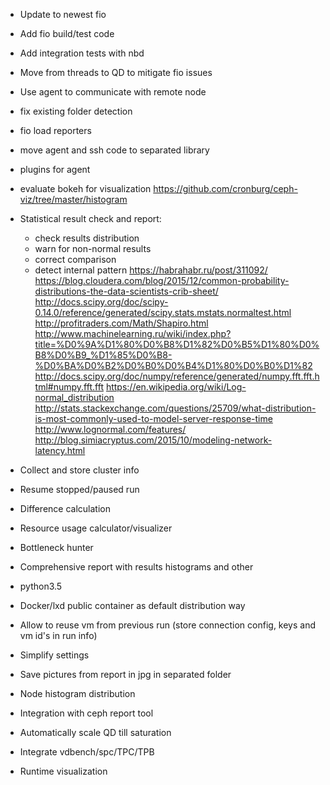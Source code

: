 * Update to newest fio
* Add fio build/test code
* Add integration tests with nbd
* Move from threads to QD to mitigate fio issues
* Use agent to communicate with remote node
* fix existing folder detection
* fio load reporters

* move agent and ssh code to separated library
* plugins for agent
* evaluate bokeh for visualization
https://github.com/cronburg/ceph-viz/tree/master/histogram

* Statistical result check and report:
    - check results distribution
    - warn for non-normal results
    - correct comparison
    - detect internal pattern
    https://habrahabr.ru/post/311092/
    https://blog.cloudera.com/blog/2015/12/common-probability-distributions-the-data-scientists-crib-sheet/
    http://docs.scipy.org/doc/scipy-0.14.0/reference/generated/scipy.stats.mstats.normaltest.html
    http://profitraders.com/Math/Shapiro.html
    http://www.machinelearning.ru/wiki/index.php?title=%D0%9A%D1%80%D0%B8%D1%82%D0%B5%D1%80%D0%B8%D0%B9_%D1%85%D0%B8-%D0%BA%D0%B2%D0%B0%D0%B4%D1%80%D0%B0%D1%82
    http://docs.scipy.org/doc/numpy/reference/generated/numpy.fft.fft.html#numpy.fft.fft
    https://en.wikipedia.org/wiki/Log-normal_distribution
    http://stats.stackexchange.com/questions/25709/what-distribution-is-most-commonly-used-to-model-server-response-time
    http://www.lognormal.com/features/
    http://blog.simiacryptus.com/2015/10/modeling-network-latency.html


* Collect and store cluster info
* Resume stopped/paused run
* Difference calculation
* Resource usage calculator/visualizer
* Bottleneck hunter
* Comprehensive report with results histograms and other
* python3.5
* Docker/lxd public container as default distribution way
* Allow to reuse vm from previous run (store connection config, keys and vm id's in run info)
* Simplify settings
* Save pictures from report in jpg in separated folder
* Node histogram distribution
* Integration with ceph report tool

* Automatically scale QD till saturation

* Integrate vdbench/spc/TPC/TPB
* Runtime visualization
